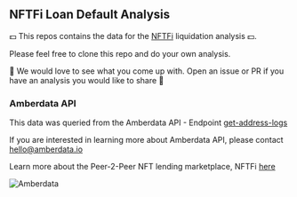 ## NFTFi Loan Default Analysis

:dollar: This repos contains the data for the [NFTFi](https://nftfi.com/) liquidation analysis :dollar:.  

Please feel free to clone this repo and do your own analysis. 

:rocket:  We would love to see what you come up with. Open an issue or PR if you have an analysis you would like to share :rocket: 

### Amberdata API 
This data was queried from the Amberdata API - Endpoint [get-address-logs](https://docs.amberdata.io/reference/get-address-logs)

If you are interested in learning more about Amberdata API, please contact <hello@amberdata.io>

Learn more about the Peer-2-Peer NFT lending marketplace, NFTFi [here](https://nftfi.com/how-it-works/) 

![Amberdata](https://mma.prnewswire.com/media/1730134/amberdata_Logo.jpg?p=facebook)


